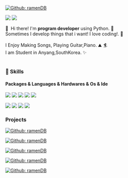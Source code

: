[![Github: ramenDB](https://img.shields.io/badge/Github-ramenDB-blue.svg)](https://github.com/ByeongJunHan/ramenDB)
<p>
  <a href="mailto:appoung@naver.com"><img src="https://img.shields.io/badge/appoung@naver.com-03C75A?style=flat-square&logo=naver&logoColor=white&link=mailto:appoung@naver.com"/></a>
  <a href="https://youtube.com/c/%ED%95%9C%EB%B3%91%EC%A4%80tv" target="_blank"><img src="https://img.shields.io/badge/한병준tv-FF0000?style=flat-square&logo=Youtube&logoColor=white"/></a>
</p>

<p>
  👋&nbsp; Hi there! I'm <b>program developer</b> using Python. 🚀<br/>
  Sometimes I develop things that i want! I love coding!. 💖<br/><br/>
  I Enjoy Making Songs, Playing Guitar,Piano. ⛰ 🏄<br/>
  I am Student in Anyang,SouthKorea. ✨ <br/><br/>
</p>

### 💪 Skills
#### Packages & Languages & Hardwares & Os & Ide
<p>
  <img src="https://img.shields.io/badge/Python-3776AB?style=flat-square&logo=Python&logoColor=white"/>
  <img src="https://img.shields.io/badge/Flask-000000?style=flat-square&logo=Flask&logoColor=white"/>
  <img src="https://img.shields.io/badge/Django-092E20?style=flat-square&logo=Django&logoColor=white"/>
  <img src="https://img.shields.io/badge/Html5-E34F26?style=flat-square&logo=Html5&logoColor=white"/>
<img src="https://img.shields.io/badge/Sqlite-003B57?style=flat-square&logo=SQLite%20Cordova&logoColor=white"/>
</p>
<p>
  <img src="https://img.shields.io/badge/RaspberryPi-A22846?style=flat-square&logo=Raspberry Pi&logoColor=white"/> 
  <img src="https://img.shields.io/badge/Ubuntu-E95420?style=flat-square&logo=Ubuntu&logoColor=white"/>
  <img src="https://img.shields.io/badge/Arduino-00979D?style=flat-square&logo=Arduino&logoColor=white"/>
  <img src="https://img.shields.io/badge/Vim-019733?style=flat-square&logo=Vim&logoColor=white"/>
</p>

### Projects

[![Github: ramenDB](https://img.shields.io/badge/Github-ramenDB-blue.svg)](https://github.com/ByeongJunHan/ramenDB)

[![Github: ramenDB](https://img.shields.io/badge/Github-SffdMap-orange.svg)](https://github.com/ByeongJunHan/sffd_map)

[![Github: ramenDB](https://img.shields.io/badge/Github-Karaoke-purple.svg)](https://github.com/ByeongJunHan/karaoke)

[![Github: ramenDB](https://img.shields.io/badge/Github-UrlTool-green.svg)](https://github.com/ByeongJunHan/url-tool)

[![Github: ramenDB](https://img.shields.io/badge/Github-KoreaNameToRomaName-brown.svg)](https://github.com/ByeongJunHan/korea_name_to_roma_name)
